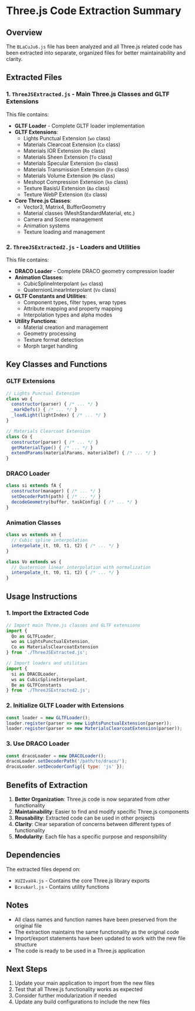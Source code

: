 # Three.js Code Extraction Summary

## Overview
The `BLaCuJu6.js` file has been analyzed and all Three.js related code has been extracted into separate, organized files for better maintainability and clarity.

## Extracted Files

### 1. `ThreeJSExtracted.js` - Main Three.js Classes and GLTF Extensions
This file contains:
- **GLTF Loader** - Complete GLTF loader implementation
- **GLTF Extensions**:
  - Lights Punctual Extension (`wo` class)
  - Materials Clearcoat Extension (`Co` class)
  - Materials IOR Extension (`Ro` class)
  - Materials Sheen Extension (`To` class)
  - Materials Specular Extension (`bo` class)
  - Materials Transmission Extension (`Fo` class)
  - Materials Volume Extension (`Mo` class)
  - Meshopt Compression Extension (`ko` class)
  - Texture BasisU Extension (`Ao` class)
  - Texture WebP Extension (`Eo` class)
- **Core Three.js Classes**:
  - Vector3, Matrix4, BufferGeometry
  - Material classes (MeshStandardMaterial, etc.)
  - Camera and Scene management
  - Animation systems
  - Texture loading and management

### 2. `ThreeJSExtracted2.js` - Loaders and Utilities
This file contains:
- **DRACO Loader** - Complete DRACO geometry compression loader
- **Animation Classes**:
  - CubicSplineInterpolant (`ws` class)
  - QuaternionLinearInterpolant (`Vo` class)
- **GLTF Constants and Utilities**:
  - Component types, filter types, wrap types
  - Attribute mapping and property mapping
  - Interpolation types and alpha modes
- **Utility Functions**:
  - Material creation and management
  - Geometry processing
  - Texture format detection
  - Morph target handling

## Key Classes and Functions

### GLTF Extensions
```javascript
// Lights Punctual Extension
class wo {
  constructor(parser) { /* ... */ }
  _markDefs() { /* ... */ }
  _loadLight(lightIndex) { /* ... */ }
}

// Materials Clearcoat Extension  
class Co {
  constructor(parser) { /* ... */ }
  getMaterialType() { /* ... */ }
  extendParams(materialParams, materialDef) { /* ... */ }
}
```

### DRACO Loader
```javascript
class si extends fA {
  constructor(manager) { /* ... */ }
  setDecoderPath(path) { /* ... */ }
  decodeGeometry(buffer, taskConfig) { /* ... */ }
}
```

### Animation Classes
```javascript
class ws extends xn {
  // Cubic spline interpolation
  interpolate_(t, t0, t1, t2) { /* ... */ }
}

class Vo extends ws {
  // Quaternion linear interpolation with normalization
  interpolate_(t, t0, t1, t2) { /* ... */ }
}
```

## Usage Instructions

### 1. Import the Extracted Code
```javascript
// Import main Three.js classes and GLTF extensions
import { 
  Qo as GLTFLoader, 
  wo as LightsPunctualExtension,
  Co as MaterialsClearcoatExtension 
} from './ThreeJSExtracted.js';

// Import loaders and utilities
import { 
  si as DRACOLoader,
  ws as CubicSplineInterpolant,
  Be as GLTFConstants 
} from './ThreeJSExtracted2.js';
```

### 2. Initialize GLTF Loader with Extensions
```javascript
const loader = new GLTFLoader();
loader.register(parser => new LightsPunctualExtension(parser));
loader.register(parser => new MaterialsClearcoatExtension(parser));
```

### 3. Use DRACO Loader
```javascript
const dracoLoader = new DRACOLoader();
dracoLoader.setDecoderPath('/path/to/draco/');
dracoLoader.setDecoderConfig({ type: 'js' });
```

## Benefits of Extraction

1. **Better Organization**: Three.js code is now separated from other functionality
2. **Maintainability**: Easier to find and modify specific Three.js components
3. **Reusability**: Extracted code can be used in other projects
4. **Clarity**: Clear separation of concerns between different types of functionality
5. **Modularity**: Each file has a specific purpose and responsibility

## Dependencies

The extracted files depend on:
- `XUZIvaV4.js` - Contains the core Three.js library exports
- `BcxvAarl.js` - Contains utility functions

## Notes

- All class names and function names have been preserved from the original file
- The extraction maintains the same functionality as the original code
- Import/export statements have been updated to work with the new file structure
- The code is ready to be used in a Three.js application

## Next Steps

1. Update your main application to import from the new files
2. Test that all Three.js functionality works as expected
3. Consider further modularization if needed
4. Update any build configurations to include the new files 